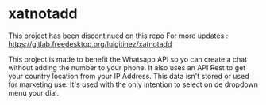 # xatnotadd
This project has been discontinued on this repo
For more updates : https://gitlab.freedesktop.org/luigitinez/xatnotadd

This project is made to benefit the Whatsapp API so yo can create a chat without adding the number to your phone.
It also uses an API Rest to get your country location from your IP  Address.
This data isn't stored or used for marketing use. It's used with the only intention to select on de dropdown menu your dial.
